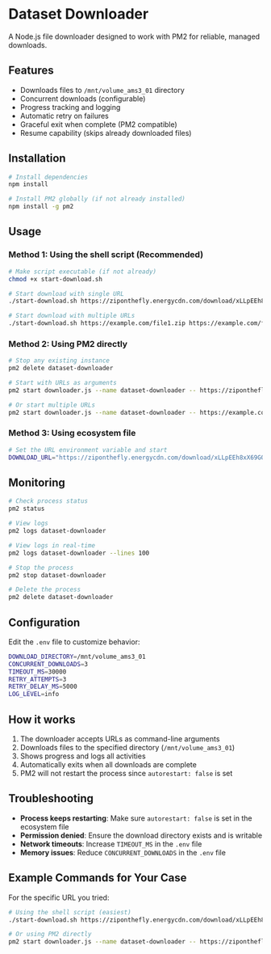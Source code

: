# Dataset Downloader

A Node.js file downloader designed to work with PM2 for reliable, managed downloads.

## Features

- Downloads files to `/mnt/volume_ams3_01` directory
- Concurrent downloads (configurable)
- Progress tracking and logging
- Automatic retry on failures
- Graceful exit when complete (PM2 compatible)
- Resume capability (skips already downloaded files)

## Installation

```bash
# Install dependencies
npm install

# Install PM2 globally (if not already installed)
npm install -g pm2
```

## Usage

### Method 1: Using the shell script (Recommended)

```bash
# Make script executable (if not already)
chmod +x start-download.sh

# Start download with single URL
./start-download.sh https://ziponthefly.energycdn.com/download/xLLpEEh8xX69GQl0XjaNqA/open_images.zip

# Start download with multiple URLs
./start-download.sh https://example.com/file1.zip https://example.com/file2.pdf
```

### Method 2: Using PM2 directly

```bash
# Stop any existing instance
pm2 delete dataset-downloader

# Start with URLs as arguments
pm2 start downloader.js --name dataset-downloader -- https://ziponthefly.energycdn.com/download/xLLpEEh8xX69GQl0XjaNqA/open_images.zip

# Or start multiple URLs
pm2 start downloader.js --name dataset-downloader -- https://example.com/file1.zip https://example.com/file2.pdf
```

### Method 3: Using ecosystem file

```bash
# Set the URL environment variable and start
DOWNLOAD_URL="https://ziponthefly.energycdn.com/download/xLLpEEh8xX69GQl0XjaNqA/open_images.zip" pm2 start ecosystem.config.js
```

## Monitoring

```bash
# Check process status
pm2 status

# View logs
pm2 logs dataset-downloader

# View logs in real-time
pm2 logs dataset-downloader --lines 100

# Stop the process
pm2 stop dataset-downloader

# Delete the process
pm2 delete dataset-downloader
```

## Configuration

Edit the `.env` file to customize behavior:

```bash
DOWNLOAD_DIRECTORY=/mnt/volume_ams3_01
CONCURRENT_DOWNLOADS=3
TIMEOUT_MS=30000
RETRY_ATTEMPTS=3
RETRY_DELAY_MS=5000
LOG_LEVEL=info
```

## How it works

1. The downloader accepts URLs as command-line arguments
2. Downloads files to the specified directory (`/mnt/volume_ams3_01`)
3. Shows progress and logs all activities
4. Automatically exits when all downloads are complete
5. PM2 will not restart the process since `autorestart: false` is set

## Troubleshooting

- **Process keeps restarting**: Make sure `autorestart: false` is set in the ecosystem file
- **Permission denied**: Ensure the download directory exists and is writable
- **Network timeouts**: Increase `TIMEOUT_MS` in the `.env` file
- **Memory issues**: Reduce `CONCURRENT_DOWNLOADS` in the `.env` file

## Example Commands for Your Case

For the specific URL you tried:

```bash
# Using the shell script (easiest)
./start-download.sh https://ziponthefly.energycdn.com/download/xLLpEEh8xX69GQl0XjaNqA/open_images.zip

# Or using PM2 directly
pm2 start downloader.js --name dataset-downloader -- https://ziponthefly.energycdn.com/download/xLLpEEh8xX69GQl0XjaNqA/open_images.zip
```
